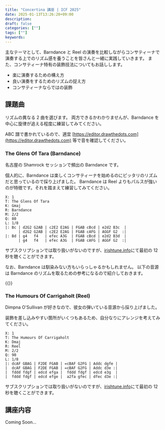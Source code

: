 ```yaml
---
title: "Concertina 講座 | ICF 2025"
date: 2025-01-13T13:26:20+09:00
description:
draft: false
categories: [""]
tags: [""]
keywords:
---
```


主なテーマとして、Barndance と Reel の演奏を比較しながらコンサティーナで演奏する上でのリズム感を養うことを皆さんと一緒に実践していきます。
また、コンサティーナ特有の装飾技法についてもお話しします。

- 楽に演奏するための構え方
- 良い演奏をするためのリズムの捉え方
- コンサティーナならではの装飾

<!--more-->

## 課題曲

リズムの異なる 2 曲を選びます。
両方できるかわかりませんが、Barndance を中心に旋律が追える程度に練習してみてください。

ABC 譜で書かれているので、適宜 [https://editor.drawthedots.com](https://editor.drawthedots.com) 等で音を確認してください。

### The Glens Of Tara (Barndance)

名古屋の Shamrock セッションで頻出の Barndance です。

個人的に、Barndance は楽しくコンサティーナを始めるのにピッタリのリズムだと思っているので採り上げました。
Barndance は Reel よりもパルスが強いのが特徴です。それを踏まえて練習してみてください。

```
X: 1
T: The Glens Of Tara
K: Gmaj
R: Barndance
M: 2/2
Q: 80
L: 1/8
|: Bc | d2G2 G2AB | c2E2 E2AG | FGAB cBcd | e2d2 B3c  |
      | d2G2 G2AB | c2E2 E2AG | FGAB cAFG | AGGF G2  :|
|: Bd | g4   f4   | efec A3G  | FGAB cBcd | e2d2 B3d  |
      | g4   f4   | efec A3G  | FGAB cAFG | AGGF G2  :|
```

サブスクリプションでは取り扱いがないのですが、[irishtune.info](https://www.irishtune.info/album/MMcNmr+3/)にて最初の 12 秒を聴くことができます。

なお、Barndance は馴染みない方もいらっしゃるかもしれません。
以下の音源は Barndance のリズムを取るための参考になるので紹介しておきます。

{{<youtube RvTnpbERuOg>}}

### The Humours Of Carrigaholt (Reel)

Dimpna O'Sullivan が好きなので、彼女の弾いている音源から採り上げました。

装飾を差し込みやすい箇所がいくつもあるため、自分なりにアレンジを考えてみてください。

```
X: 1
T: The Humours Of Carrigaholt
K: Dmaj
R: Reel
M: 2/2
Q: 90
L: 1/8
|: dcAF GBAG | F2DE FGAB | =cBAF G2FG | Addc dgfe |
|  dcAF GBAG | F2DE FGAB | =cBAF G2FG | Addc d3e :|
|  fddd fdgf | edcd efga |  fddd fdgf | edcd e3g  |
|  fddd fdgf | edcd efge |  a2fa gfec | dfec d3e :|
```

サブスクリプションでは取り扱いがないのですが、[irishtune.info](https://www.irishtune.info/album/DOSlvn+2/)にて最初の 12 秒を聴くことができます。

## 講座内容

Coming Soon...

